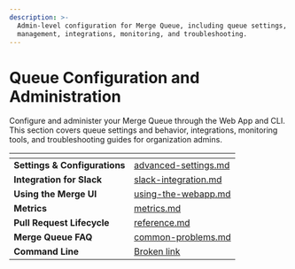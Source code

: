 ```yaml
---
description: >-
  Admin-level configuration for Merge Queue, including queue settings, state
  management, integrations, monitoring, and troubleshooting.
---
```


# Queue Configuration and Administration

Configure and administer your Merge Queue through the Web App and CLI. This section covers queue settings and behavior, integrations, monitoring tools, and troubleshooting guides for organization admins.

<table data-view="cards"><thead><tr><th></th><th data-hidden data-card-target data-type="content-ref"></th></tr></thead><tbody><tr><td><strong>Settings &#x26; Configurations</strong></td><td><a href="advanced-settings.md">advanced-settings.md</a></td></tr><tr><td><strong>Integration for Slack</strong></td><td><a href="../../flaky-tests/webhooks/slack-integration.md">slack-integration.md</a></td></tr><tr><td><strong>Using the Merge UI</strong></td><td><a href="using-the-webapp.md">using-the-webapp.md</a></td></tr><tr><td><strong>Metrics</strong></td><td><a href="metrics.md">metrics.md</a></td></tr><tr><td><strong>Pull Request Lifecycle</strong></td><td><a href="reference.md">reference.md</a></td></tr><tr><td><strong>Merge Queue FAQ</strong></td><td><a href="common-problems.md">common-problems.md</a></td></tr><tr><td><strong>Command Line</strong></td><td><a href="broken-reference">Broken link</a></td></tr></tbody></table>
